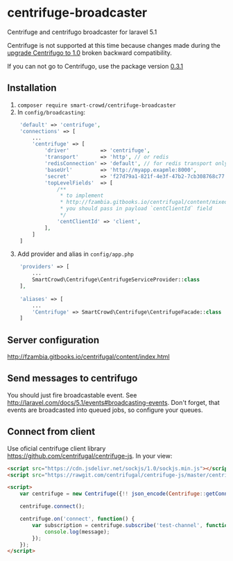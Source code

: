 # centrifuge-broadcaster
Centrifuge and centrifugo broadcaster for laravel 5.1

Centrifuge is not supported at this time because changes made during the [upgrade Centrifugo to 1.0](https://github.com/centrifugal/centrifugo/releases/tag/v1.0.0) broken backward compatibility.

If you can not go to Centrifugo, use the package version [0.3.1](https://github.com/SmartCrowd/centrifuge-broadcaster/tree/V0.3.1)

## Installation
1. `composer require smart-crowd/centrifuge-broadcaster`
2. In `config/broadcasting`:
```php
    'default' => 'centrifuge',
    'connections' => [
        ...
        'centrifuge' => [
            'driver'          => 'centrifuge',
            'transport'       => 'http', // or redis
            'redisConnection' => 'default', // for redis transport only
            'baseUrl'         => 'http://myapp.exapmle:8000',
            'secret'          => 'f27d79a1-821f-4e3f-47b2-7cb308768c77',
            'topLevelFields'  => [
                /**
                 * to implement
                 * http://fzambia.gitbooks.io/centrifugal/content/mixed/exclude_sender.html
                 * you should pass in payload `centClientId` field
                 */
                'centClientId' => 'client',
            ],
        ]
    ]
```
3. Add provider and alias in `config/app.php`
```php
    'providers' => [
        ...
        SmartCrowd\Centrifuge\CentrifugeServiceProvider::class
    ],
    
    'aliases' => [
        ...
        'Centrifuge' => SmartCrowd\Centrifuge\CentrifugeFacade::class
    ]
```

## Server configuration
http://fzambia.gitbooks.io/centrifugal/content/index.html

## Send messages to centrifugo
You should just fire broadcastable event. See http://laravel.com/docs/5.1/events#broadcasting-events. Don't forget, that events are broadcasted into queued jobs, so configure your queues.

## Connect from client
Use oficial centrifuge client library https://github.com/centrifugal/centrifuge-js. In your view:
```html
<script src="https://cdn.jsdelivr.net/sockjs/1.0/sockjs.min.js"></script>
<script src="https://rawgit.com/centrifugal/centrifuge-js/master/centrifuge.js"></script>

<script>
    var centrifuge = new Centrifuge({!! json_encode(Centrifuge::getConnection($isSockJS = true)) !!});

    centrifuge.connect();

    centrifuge.on('connect', function() {
        var subscription = centrifuge.subscribe('test-channel', function(message) {
            console.log(message);
        });
    });
</script>
```
